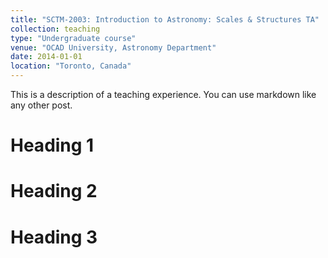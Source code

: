 ```yaml
---
title: "SCTM-2003: Introduction to Astronomy: Scales & Structures TA"
collection: teaching
type: "Undergraduate course"
venue: "OCAD University, Astronomy Department"
date: 2014-01-01
location: "Toronto, Canada"
---
```


This is a description of a teaching experience. You can use markdown like any other post.

Heading 1
======

Heading 2
======

Heading 3
======
